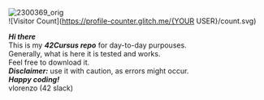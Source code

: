 
![2300369_orig](https://github.com/user-attachments/assets/556aae51-e9f3-41f2-b3e2-5886deb72bb0) <br>
![Visitor Count](https://profile-counter.glitch.me/{YOUR USER}/count.svg)

***Hi there*** <br> 
This is my ***42Cursus repo*** for day-to-day purpouses.<br>
Generally, what is here it is tested and works.<br>
Feel free to download it.<br>
***Disclaimer:*** use it with caution, as errors might occur.<br>
***Happy coding!*** <br>
vlorenzo (42 slack)
